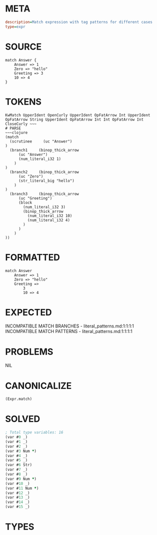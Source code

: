 # META
~~~ini
description=Match expression with tag patterns for different cases
type=expr
~~~
# SOURCE
~~~roc
match Answer {
    Answer => 1
    Zero => "hello"
    Greeting => 3
    10 => 4
}
~~~
# TOKENS
~~~text
KwMatch UpperIdent OpenCurly UpperIdent OpFatArrow Int UpperIdent OpFatArrow String UpperIdent OpFatArrow Int Int OpFatArrow Int CloseCurly ~~~
# PARSE
~~~clojure
(match
  (scrutinee     (uc "Answer")
)
  (branch1     (binop_thick_arrow
      (uc "Answer")
      (num_literal_i32 1)
    )
)
  (branch2     (binop_thick_arrow
      (uc "Zero")
      (str_literal_big "hello")
    )
)
  (branch3     (binop_thick_arrow
      (uc "Greeting")
      (block
        (num_literal_i32 3)
        (binop_thick_arrow
          (num_literal_i32 10)
          (num_literal_i32 4)
        )
      )
    )
))
~~~
# FORMATTED
~~~roc
match Answer
	Answer => 1
	Zero => "hello"
	Greeting => 
		3
		10 => 4
~~~
# EXPECTED
INCOMPATIBLE MATCH BRANCHES - literal_patterns.md:1:1:1:1
INCOMPATIBLE MATCH PATTERNS - literal_patterns.md:1:1:1:1
# PROBLEMS
NIL
# CANONICALIZE
~~~clojure
(Expr.match)
~~~
# SOLVED
~~~clojure
; Total type variables: 16
(var #0 _)
(var #1 _)
(var #2 _)
(var #3 Num *)
(var #4 _)
(var #5 _)
(var #6 Str)
(var #7 _)
(var #8 _)
(var #9 Num *)
(var #10 _)
(var #11 Num *)
(var #12 _)
(var #13 _)
(var #14 _)
(var #15 _)
~~~
# TYPES
~~~roc
~~~
